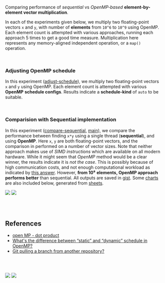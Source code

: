 Comparing performance of *sequential* vs *OpenMP-based* **element-by-element vector multiplication**.

In each of the experiments given below, we multiply two floating-point vectors
`x` and `y`, with number of **elements** from `10^6` to `10^9` using OpenMP.
Each element count is attempted with various approaches, running each approach 5
times to get a good time measure. Multiplication here represents any
memory-aligned independent operation, or a `map()` operation.

<br>


### Adjusting OpenMP schedule

In this experiment ([adjust-schedule]), we multiply two floating-point vectors
`x` and `y` using OpenMP. Each element count is attempted with various **OpenMP**
**schedule configs**. Results indicate a **schedule-kind** of `auto` to be
suitable.

[adjust-schedule]: https://github.com/puzzlef/vector-multiplication-openmp/tree/adjust-schedule

<br>


### Comparision with Sequential implementation

In this experiment ([compare-sequential], [main]), we compare the performance
between finding `x*y` using a single thread (**sequential**), and using
**OpenMP**. Here `x`, `y` are both floating-point vectors, and the comparison in
performed on a number of vector sizes. Note that neither approach makes use of
*SIMD instructions* which are available on all modern hardware. While it might
seem that *OpenMP* method would be a clear winner, the results indicate it is
*not the case*. This is possibly because of high communication costs, and not
enough computational workload as indicated by [this answer]. However, **from 10⁸**
**elements, OpenMP approach performs better** than sequential. All outputs are
saved in [gist]. Some [charts] are also included below, generated from [sheets].

[![](https://i.imgur.com/Izuc0gw.png)][sheetp]
[![](https://i.imgur.com/kGKSaG3.png)][sheetp]

[compare-sequential]: https://github.com/puzzlef/vector-multiplication-openmp/tree/compare-sequential
[main]: https://github.com/puzzlef/vector-multiplication-openmp

<br>
<br>


## References

- [open MP - dot product][this answer]
- [What's the difference between “static” and “dynamic” schedule in OpenMP?](https://stackoverflow.com/a/10852852/1413259)
- [Git pulling a branch from another repository?](https://stackoverflow.com/a/46289324/1413259)

<br>
<br>


[![](https://i.imgur.com/gHjBLSG.jpg)](https://www.youtube.com/watch?v=0XTLuFpuAtE)
![](https://ga-beacon.deno.dev/G-KD28SG54JQ:hbAybl6nQFOtmVxW4if3xw/github.com/puzzlef/vector-multiplication-openmp)

[this answer]: https://stackoverflow.com/a/5368572/1413259
[gist]: https://gist.github.com/wolfram77/f9dae5ec1b65ff87b65ab30deb3b1aa9
[charts]: https://photos.app.goo.gl/qfFxpy6v886ZQhja8
[sheets]: https://docs.google.com/spreadsheets/d/1IdlGlGqvn-Gprb5cpgzZU9QU3dfo3SgySajN5oDgkeQ/edit?usp=sharing
[sheetp]: https://docs.google.com/spreadsheets/d/e/2PACX-1vQvlt3NQwk-G2wh-LjDn9KhL2gbk2C9RKfW0OQRzmDw7UhoEdCx6KBTN1xuv7Svg_eTQbmjj_92SOkw/pubhtml
